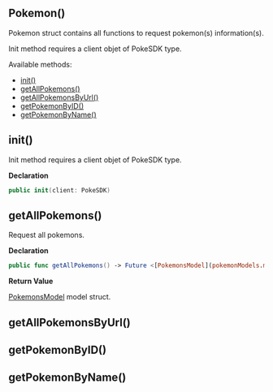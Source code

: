 ## Pokemon()

Pokemon struct contains all functions to request pokemon(s) information(s).

Init method requires a client objet of PokeSDK type. 

Available methods: 

- [init()](#init)
- [getAllPokemons()](#getAllPokemons)
- [getAllPokemonsByUrl()](#getAllPokemonsByUrl)
- [getPokemonByID()](#getPokemonByID)
- [getPokemonByName()](#getPokemonByName)


## init()

Init method requires a client objet of PokeSDK type.

**Declaration**
```swift
public init(client: PokeSDK)
```

## getAllPokemons()

Request all pokemons.

**Declaration**
```swift
public func getAllPokemons() -> Future <[PokemonsModel](pokemonModels.md#PokemonsModel), Error>
```

**Return Value**

[PokemonsModel](pokemonModels.md#PokemonsModel) model struct. 

## getAllPokemonsByUrl()


## getPokemonByID()


## getPokemonByName()
